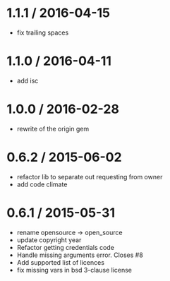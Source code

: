 
1.1.1 / 2016-04-15
==================

  * fix trailing spaces

1.1.0 / 2016-04-11
==================

  * add isc


1.0.0 / 2016-02-28
==================

  * rewrite of the origin gem


0.6.2 / 2015-06-02
==================

  * refactor lib to separate out requesting from owner
  * add code climate

0.6.1 / 2015-05-31
==================

  * rename opensource -> open_source
  * update copyright year
  * Refactor getting credentials code
  * Handle missing arguments error. Closes #8
  * Add supported list of licences
  * fix missing vars in bsd 3-clause license
